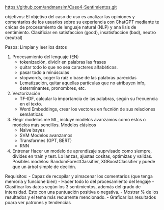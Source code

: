 https://github.com/andmansim/Caso4-Sentimientos.git

objetivos: El objetivo del caso de uso es analizar las opiniones y comentarios 
de los usuarios sobre su experiencia con ChatGPT mediante te cnicas de 
procesamiento de lenguaje natural (NLP) y ana lisis de sentimiento.
Clasificiar en satisfaccion (good), insatisfaccion (bad), neutro (neutral)

Pasos:
Limpiar y leer los datos 
1. Procesamiento del lenguaje (EN)
    - tokenización, dividir en palabras las frases
    - quitar todo lo que no sea caracteres alfabéticos. 
    - pasar todo a minúsculas
    - stopwords, coger la raiz o base de las palabras parecidas
    - Lematización, quitar aquellas particulas que no atribuyen info, determinantes, pronombres, etc. 
2. Vectorización
    - TF-IDF, calcular la importancia de las palabras, según su frecuencia en el texto. 
    - Word Embeddings, crear los vectores en fucnión de sus relaciones semánticas
3. Elegir modelos me ML, incluye modelos avanzamos como estos o modelos más sencillos. 
    Modelos clásicos
    - Naive bayes
    - SVM 
    Modelos avanzamos
    - Transformes (GPT, BERT)
    - RNN
4. Entrenar
    Hacer un modelo de aprendizaje suprvisado como siempre, divides en train y test. Lo lanzas, ajustas cositas, optimizas y validas. 
    Posibles modelos: RandomForestClassifier, XGBoostClassifier y puede que un árbol simple de deciión. 

Requisitos:
    - Capaz de recopilar y almacenar los comentarios (que tenga memoria y funcione bien)
    - Hacer todo lo del procesamiento del lengaje 
    - Clasificar los datos según los 3 sentimientos, además del grado de intensidad. Esto con una puntuación positiva o negativa. 
    - Mostrar % de los resultados y el tema más recurrente mencionado. 
    - Graficar los resultados poara ver patrones y tendencias
